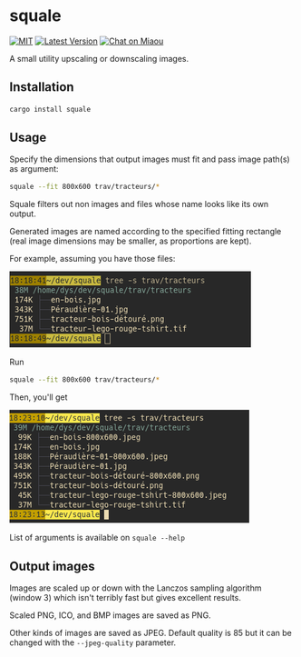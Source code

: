 # squale

[![MIT][s2]][l2] [![Latest Version][s1]][l1] [![Chat on Miaou][s4]][l4]

[s1]: https://img.shields.io/crates/v/squale.svg
[l1]: https://crates.io/crates/squale

[s2]: https://img.shields.io/badge/license-MIT-blue.svg
[l2]: LICENSE

[s4]: https://miaou.dystroy.org/static/shields/room.svg
[l4]: https://miaou.dystroy.org/3768?Rust


A small utility upscaling or downscaling images.

## Installation

```bash
cargo install squale
```

## Usage

Specify the dimensions that output images must fit and pass image path(s) as argument:

```bash
squale --fit 800x600 trav/tracteurs/*
```

Squale filters out non images and files whose name looks like its own output.


Generated images are named according to the specified fitting rectangle (real image dimensions may be smaller, as proportions are kept).


For example, assuming you have those files:

![tree-before](doc/tree-before.png)

Run


```bash
squale --fit 800x600 trav/tracteurs/*
```

Then, you'll get

![tree-after](doc/tree-after.png)


List of arguments is available on `squale --help`

## Output images

Images are scaled up or down with the Lanczos sampling algorithm (window 3) which isn't terribly fast but gives excellent results.

Scaled PNG, ICO, and BMP images are saved as PNG.

Other kinds of images are saved as JPEG. Default quality is 85 but it can be changed with the `--jpeg-quality` parameter.

